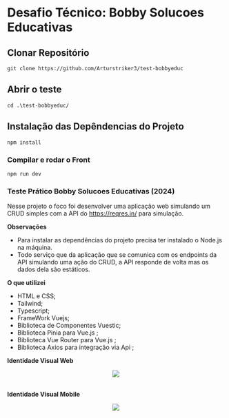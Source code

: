 # Desafio Técnico: Bobby Solucoes Educativas

## Clonar Repositório
```
git clone https://github.com/Arturstriker3/test-bobbyeduc
```

## Abrir o teste
```
cd .\test-bobbyeduc/
```

## Instalação das Depêndencias do Projeto
```
npm install
```

### Compilar e rodar o Front
```
npm run dev
```

### Teste Prático Bobby Solucoes Educativas (2024)
 
 Nesse projeto o foco foi desenvolver uma aplicação web simulando um CRUD simples com a API do https://reqres.in/ para simulação.

 **Observações**
 
* Para instalar as dependências do projeto precisa ter instalado o Node.js na máquina.
* Todo serviço que da aplicação que se comunica com os endpoints da API simulando uma ação do CRUD, a API responde de volta mas os dados dela são estáticos.
 
 **O que utilizei**
* HTML e CSS;
* Tailwind;
* Typescript;
* FrameWork Vuejs;
* Biblioteca de Componentes Vuestic;
* Biblioteca Pinia para Vue.js ;
* Biblioteca Vue Router para Vue.js ;
* Biblioteca Axios para integração via Api ;

**Identidade Visual Web**
<div align="center">
<img src="https://github.com/Arturstriker3/test-inmeta/assets/59231364/4b949bdf-19f3-4cad-a204-f070f83f40d0" width="auto" height="auto" />
</div>
<br/>

**Identidade Visual Mobile**
<div align="center">
<img src="https://github.com/Arturstriker3/test-inmeta/assets/59231364/4b949bdf-19f3-4cad-a204-f070f83f40d0" width="auto" height="auto" />
</div>
<br/>
